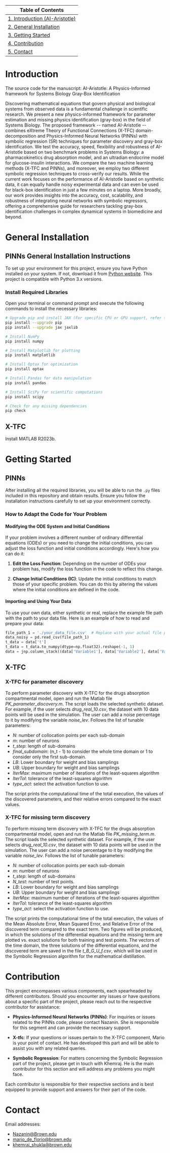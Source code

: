 
| Table of Contents |
| ----------------- |
| [1. Introduction (AI-Aristotle)](#Introduction) |
| [2. General Installation](#General-Installation) |
| [3. Getting Started](#Getting-Started) |
| [4. Contribution](#contribution) |
| [5. Contact](#Contact) |


# Introduction

The source code for the manuscript: AI-Aristotle: A Physics-Informed framework for Systems Biology Gray-Box Identification

Discovering mathematical equations that govern physical and biological systems from observed data is a fundamental challenge in scientific research. We present a new physics-informed framework for parameter estimation and missing physics identification (gray-box) in the field of Systems Biology. The proposed framework -- named AI-Aristotle -- combines eXtreme Theory of Functional Connections (X-TFC) domain-decomposition and Physics-Informed Neural Networks (PINNs) with symbolic regression (SR) techniques for parameter discovery and gray-box identification. We test the accuracy, speed, flexibility and robustness of AI-Aristotle based on two benchmark problems in Systems Biology: a pharmacokinetics drug absorption model, and an ultradian endocrine model for glucose-insulin interactions. We compare the two machine learning methods (X-TFC and PINNs), and moreover, we employ two different symbolic regression techniques to cross-verify our results. While the current work focuses on the performance of AI-Aristotle based on synthetic data, it can equally handle noisy experimental data and can even be used for black-box identification in just a few minutes on a laptop. More broadly, our work provides insights into the accuracy, cost, scalability, and robustness of integrating neural networks with symbolic regressors, offering a comprehensive guide for researchers tackling gray-box identification challenges in complex dynamical systems in biomedicine and beyond.





# General Installation

## PINNs General Installation Instructions

To set up your environment for this project, ensure you have Python installed on your system. If not, download it from  [Python website](https://www.python.org/). This project is compatible with Python 3.x versions.

### Install Required Libraries

Open your terminal or command prompt and execute the following commands to install the necessary libraries:

```bash
# Upgrade pip and install JAX (For specific CPU or GPU support, refer to JAX's installation guide)
pip install --upgrade pip
pip install --upgrade jax jaxlib

# Install NumPy
pip install numpy

# Install Matplotlib for plotting
pip install matplotlib

# Install Optax for optimization
pip install optax

# Install Pandas for data manipulation
pip install pandas

# Install SciPy for scientific computations
pip install scipy

# Check for any missing dependencies
pip check
```

## X-TFC

Install MATLAB R2023b.


# Getting Started

## PINNs
After installing all the required libraries, you will be able to run the `.py` files included in this repository and obtain results. Ensure you follow the installation instructions carefully to set up your environment correctly.

### How to Adapt the Code for Your Problem

#### Modifying the ODE System and Initial Conditions

If your problem involves a different number of ordinary differential equations (ODEs) or you need to change the initial conditions, you can adjust the loss function and initial conditions accordingly. Here's how you can do it:

1. **Edit the Loss Function**: Depending on the number of ODEs your problem has, modify the loss function in the code to reflect this change.

2. **Change Initial Conditions (IC)**: Update the initial conditions to match those of your specific problem. You can do this by altering the values where the initial conditions are defined in the code.

#### Importing and Using Your Data

To use your own data, either synthetic or real, replace the example file path with the path to your data file. Here is an example of how to read and prepare your data:

```python
file_path_1 = './your_data_file.csv'  # Replace with your actual file path
data_noisy = pd.read_csv(file_path_1)
t_data = data['t']
t_data = t_data.to_numpy(dtype=np.float32).reshape(-1, 1)
data = jnp.column_stack((data['Variable1'], data['Variable2'], data['Variable3']))
```

## X-TFC


### X-TFC for parameter discovery

To perform parameter discovery with X-TFC for the drugs absorption compartmental model, open and run the Matlab file *PK_parameter_discovery.m*. The script loads the selected synthetic dataset. For example, if the user selects *drug_real_10.csv*, the dataset with 10 data points will be used in the simulation. The user can add a noise percentage to it by modifying the variable *noise_lev*. Follows the list of tunable parameters:

- *N*: number of collocation points per each sub-domain
- *m*: number of neurons
- *t_step*: length of sub-domains
- *final_subdomain*: (n_t - 1) to consider the whole time domain or 1 to consider only the first sub-domain.
- *LB*: Lower boundary for weight and bias samplings
- *UB*: Upper boundary for weight and bias samplings
- *IterMax*: maximum number of iterations of the least-squares algorithm 
- *IterTol*: tolerance of the least-squares algorithm
- *type_act*: select the activation function to use.

The script prints the computational time of the total execution, the values of the discovered parameters, and their relative errors compared to the exact values.

### X-TFC for missing term discovery

To perform missing term discovery with X-TFC for the drugs absorption compartmental model, open and run the Matlab file *PK_missing_term.m*. The script loads the selected synthetic dataset. For example, if the user selects *drug_real_10.csv*, the dataset with 10 data points will be used in the simulation. The user can add a noise percentage to it by modifying the variable *noise_lev*. Follows the list of tunable parameters:

- *N*: number of collocation points per each sub-domain
- *m*: number of neurons
- *t_step*: length of sub-domains
- *N_test*: number of test points.
- *LB*: Lower boundary for weight and bias samplings
- *UB*: Upper boundary for weight and bias samplings
- *IterMax*: maximum number of iterations of the least-squares algorithm 
- *IterTol*: tolerance of the least-squares algorithm
- *type_act*: select the activation function to use.

The script prints the computational time of the total execution, the values of the Mean Absolute Error, Mean Squared Error, and Relative Error of the discovered term compared to the exact term. Two figures will be produced, in which the solutions of the differential equations and the missing term are plotted vs. exact solutions for both training and test points. The vectors of the time domain, the three solutions of the differential equations, and the discovered term are saved in the file *t_B_G_U_f.csv*, which will be used in the Symbolic Regression algorithm for the mathematical distillation.


# Contribution

This project encompasses various components, each spearheaded by different contributors. Should you encounter any issues or have questions about a specific part of the project, please reach out to the respective contributor for assistance:

- **Physics-Informed Neural Networks (PINNs)**: For inquiries or issues related to the PINNs code, please contact Nazanin. She is responsible for this segment and can provide the necessary support.

- **X-tfc**: If your questions or issues pertain to the X-TFC component, Mario is your point of contact. He has developed this part and will be able to assist you with any related queries.

- **Symbolic Regression**: For matters concerning the Symbolic Regression part of the project, please get in touch with Khemraj. He is the main contributor for this section and will address any problems you might face.

Each contributor is responsible for their respective sections and is best equipped to provide support and answers for their part of the code.
 
  



  
# Contact
Email addresses: 
- Nazanin@Brown.edu 
- mario_de_florio@brown.edu
- khemraj_shukla@brown.edu
